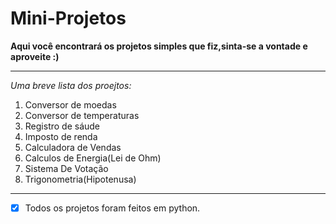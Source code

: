 # Mini-Projetos
 **Aqui você encontrará os projetos simples que fiz,sinta-se a vontade e aproveite :)**
 ***
 *Uma breve lista dos proejtos:*
 1. Conversor de moedas
 2. Conversor de temperaturas
 3. Registro de sáude
 4. Imposto de renda
 5. Calculadora de Vendas
 6. Calculos de Energia(Lei de Ohm)
 7. Sistema De Votação
 8. Trigonometria(Hipotenusa)
 ----
 - [x] Todos os projetos foram feitos em python.
